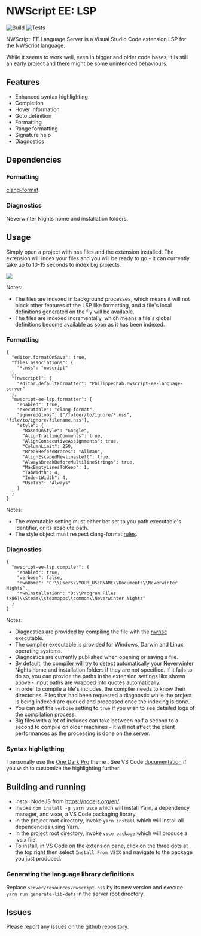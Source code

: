 # NWScript EE: LSP

![Build](https://github.com/PhilippeChab/nwscript-ee-language-server/actions/workflows/build.yml/badge.svg)
![Tests](https://github.com/PhilippeChab/nwscript-ee-language-server/actions/workflows/tests.yml/badge.svg)

NWScript: EE Language Server is a Visual Studio Code extension LSP for the NWScript language.

While it seems to work well, even in bigger and older code bases, it is still an early project and there might be some unintended behaviours.

## Features

- Enhanced syntax highlighting
- Completion
- Hover information
- Goto definition
- Formatting
- Range formatting
- Signature help
- Diagnostics

## Dependencies

### Formatting

[clang-format](https://clang.llvm.org/docs/ClangFormat.html).

### Diagnostics

Neverwinter Nights home and installation folders.

## Usage

Simply open a project with nss files and the extension installed. The extension will index your files and you will be ready to go - it can currently take up to 10-15 seconds to index big projects.

![](https://i.imgur.com/DKn8znH.png)

Notes:

- The files are indexed in background processes, which means it will not block other features of the LSP like formatting, and a file's local definitions generated on the fly will be available.
- The files are indexed incrementally, which means a file's global definitions become available as soon as it has been indexed.

### Formatting

```
{
  "editor.formatOnSave": true,
  "files.associations": {
    "*.nss": "nwscript"
  },
  "[nwscript]": {
    "editor.defaultFormatter": "PhilippeChab.nwscript-ee-language-server"
  },
  "nwscript-ee-lsp.formatter": {
    "enabled": true,
    "executable": "clang-format",
    "ignoredGlobs": ["/folder/to/ignore/*.nss", "file/to/ignore/filename.nss"],
    "style": {
      "BasedOnStyle": "Google",
      "AlignTrailingComments": true,
      "AlignConsecutiveAssignments": true,
      "ColumnLimit": 250,
      "BreakBeforeBraces": "Allman",
      "AlignEscapedNewlinesLeft": true,
      "AlwaysBreakBeforeMultilineStrings": true,
      "MaxEmptyLinesToKeep": 1,
      "TabWidth": 4,
      "IndentWidth": 4,
      "UseTab": "Always"
    }
  }
}
```

Notes:

- The executable setting must either bet set to you path executable's identifier, or its absolute path.
- The style object must respect clang-format [rules](https://clang.llvm.org/docs/ClangFormatStyleOptions.html).

### Diagnostics

```
{
  "nwscript-ee-lsp.compiler": {
    "enabled": true,
    "verbose": false,
    "nwnHome": "C:\\Users\\YOUR_USERNAME\\Documents\\Neverwinter Nights",
    "nwnInstallation": "D:\\Program Files (x86)\\Steam\\steamapps\\common\\Neverwinter Nights"
  }
}
```

Notes:

- Diagnostics are provided by compiling the file with the [nwnsc](https://github.com/nwneetools/nwnsc) executable.
- The compiler executable is provided for Windows, Darwin and Linux operating systems.
- Diagnostics are currently published when opening or saving a file.
- By default, the compiler will try to detect automatically your Neverwinter Nights home and installation folders if they are not specified. If it fails to do so, you can provide the paths in the extension settings like shown above - input paths are wrapped into quotes automatically.
- In order to compile a file's includes, the compiler needs to know their directories. Files that had been requested a diagnostic while the project is being indexed are queued and processed once the indexing is done.
- You can set the `verbose` setting to `true` if you wish to see detailed logs of the compilation process.
- Big files with a lot of includes can take between half a second to a second to compile on older machines - it will not affect the client performances as the processing is done on the server.

### Syntax highligthing

I personally use the [One Dark Pro](https://marketplace.visualstudio.com/items?itemName=zhuangtongfa.Material-theme) theme . See VS Code [documentation](https://code.visualstudio.com/docs/getstarted/themes) if you wish to customize the highlighting further.

## Building and running

- Install NodeJS from https://nodejs.org/en/.
- Invoke `npm install -g yarn vsce` which will install Yarn, a dependency manager, and vsce, a VS Code packaging library.
- In the project root directory, invoke `yarn install` which will install all dependencies using Yarn.
- In the project root directory, invoke `vsce package` which will produce a .vsix file.
- To install, in VS Code on the extension pane, click on the three dots at the top right then select `Install From VSIX` and navigate to the package you just produced.

### Generating the language library definitions

Replace `server/resources/nwscript.nss` by its new version and execute `yarn run generate-lib-defs` in the server root directory.

## Issues

Please report any issues on the github [repository](https://github.com/PhilippeChab/nwscript-ee-language-server/issues).
